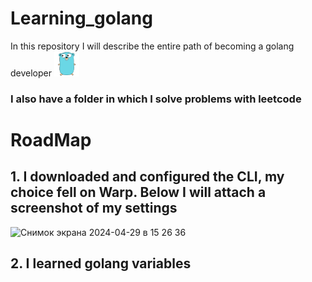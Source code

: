 # Learning_golang
In this repository I will describe the entire path of becoming a golang developer
<a href="https://golang.org" target="_blank" rel="noreferrer"> <img src="https://raw.githubusercontent.com/devicons/devicon/master/icons/go/go-original.svg" alt="go" width="40" height="40"/> </a>

### I also have a folder in which I solve problems with leetcode

# RoadMap
## 1. I downloaded and configured the CLI, my choice fell on Warp. Below I will attach a screenshot of my settings
<img width="831" alt="Снимок экрана 2024-04-29 в 15 26 36" src="https://github.com/DimaBMW/Learning_golang/assets/110118002/cb0c7ec4-615d-45e6-8bb3-15552d41dca7">


## 2. I learned golang variables

